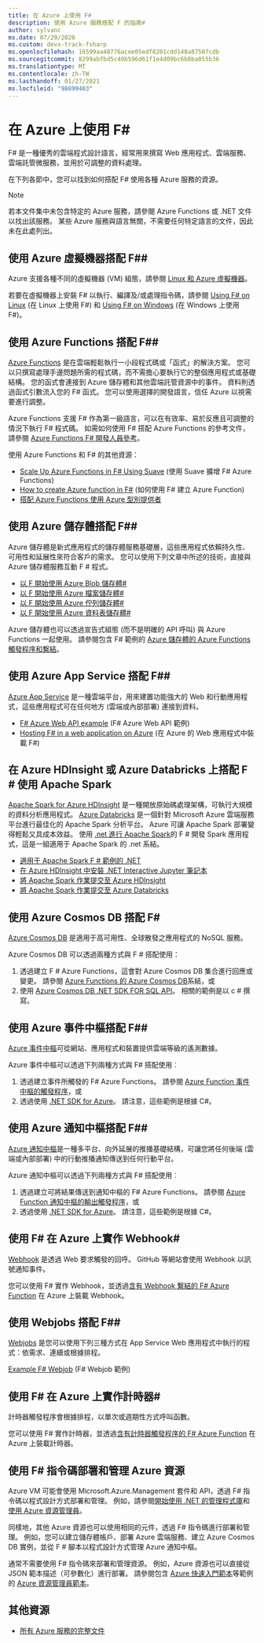 ```yaml
---
title: 在 Azure 上使用 F#
description: 使用 Azure 服務搭配 F 的指南#
author: sylvanc
ms.date: 07/29/2020
ms.custom: devx-track-fsharp
ms.openlocfilehash: 16599aa48776acee05edf8201cdd148a87507cdb
ms.sourcegitcommit: 8299abfbd5c49b596d61f1e4d09bc6b8ba055b36
ms.translationtype: MT
ms.contentlocale: zh-TW
ms.lasthandoff: 01/27/2021
ms.locfileid: "98899403"
---
```

# <a name="using-f-on-azure"></a>在 Azure 上使用 F#

F# 是一種優秀的雲端程式設計語言，經常用來撰寫 Web 應用程式、雲端服務、雲端託管微服務，並用於可調整的資料處理。

在下列各節中，您可以找到如何搭配 F# 使用各種 Azure 服務的資源。

> [!NOTE]
> 若本文件集中未包含特定的 Azure 服務，請參閱 Azure Functions 或 .NET 文件以找出該服務。 某些 Azure 服務與語言無關，不需要任何特定語言的文件，因此未在此處列出。

## <a name="using-azure-virtual-machines-with-f"></a>使用 Azure 虛擬機器搭配 F#\#

Azure 支援各種不同的虛擬機器 (VM) 組態，請參閱 [Linux 和 Azure 虛擬機器](https://azure.microsoft.com/services/virtual-machines/)。

若要在虛擬機器上安裝 F# 以執行、編譯及/或處理指令碼，請參閱 [Using F# on Linux](https://fsharp.org/use/linux) (在 Linux 上使用 F#) 和 [Using F# on Windows](https://fsharp.org/use/windows) (在 Windows 上使用 F#)。

## <a name="using-azure-functions-with-f"></a>使用 Azure Functions 搭配 F#\#

[Azure Functions](https://azure.microsoft.com/services/functions/) 是在雲端輕鬆執行一小段程式碼或「函式」的解決方案。 您可以只撰寫處理手邊問題所需的程式碼，而不需擔心要執行它的整個應用程式或基礎結構。 您的函式會連接到 Azure 儲存體和其他雲端託管資源中的事件。 資料則透過函式引數流入您的 F# 函式。 您可以使用選擇的開發語言，信任 Azure 以視需要進行調整。

Azure Functions 支援 F# 作為第一級語言，可以在有效率、易於反應且可調整的情況下執行 F# 程式碼。 如需如何使用 F# 搭配 Azure Functions 的參考文件，請參閱 [Azure Functions F# 開發人員參考](/azure/azure-functions/functions-reference-fsharp)。

使用 Azure Functions 和 F# 的其他資源：

* [Scale Up Azure Functions in F# Using Suave](https://blog.tamizhvendan.in/blog/2016/09/19/scale-up-azure-functions-in-f-number-using-suave/) (使用 Suave 擴增 F# Azure Functions)
* [How to create Azure function in F#](https://www.mnie.me/azurefunctions) (如何使用 F# 建立 Azure Function)
* [搭配 Azure Functions 使用 Azure 型別提供者](https://compositional-it.com/blog/2017/08-30-using-the-azure-type-provider-with-azure-functions/index.html)

## <a name="using-azure-storage-with-f"></a>使用 Azure 儲存體搭配 F#\#

Azure 儲存體是新式應用程式的儲存體服務基礎層，這些應用程式依賴持久性、可用性和延展性來符合客戶的需求。 您可以使用下列文章中所述的技術，直接與 Azure 儲存體服務互動 F # 程式。

* [以 F 開始使用 Azure Blob 儲存體#](blob-storage.md)
* [以 F 開始使用 Azure 檔案儲存體#](file-storage.md)
* [以 F 開始使用 Azure 佇列儲存體#](queue-storage.md)
* [以 F 開始使用 Azure 資料表儲存體#](table-storage.md)

Azure 儲存體也可以透過宣告式組態 (而不是明確的 API 呼叫) 與 Azure Functions 一起使用。 請參閱包含 F# 範例的 [Azure 儲存體的 Azure Functions 觸發程序和繫結](/azure/azure-functions/functions-bindings-storage)。

## <a name="using-azure-app-service-with-f"></a>使用 Azure App Service 搭配 F#\#

[Azure App Service](https://azure.microsoft.com/services/app-service/) 是一種雲端平台，用來建置功能強大的 Web 和行動應用程式，這些應用程式可在任何地方 (雲端或內部部署) 連接到資料。

* [F# Azure Web API example](https://github.com/fsprojects/azure-webapi-example) (F# Azure Web API 範例)
* [Hosting F# in a web application on Azure](https://github.com/isaacabraham/fsharp-demonstrator) (在 Azure 的 Web 應用程式中裝載 F#)

## <a name="using-apache-spark-with-f-on-azure-hdinsight-or-azure-databricks"></a>在 Azure HDInsight 或 Azure Databricks 上搭配 F # 使用 Apache Spark

[Apache Spark for Azure HDInsight](/azure/hdinsight/spark/apache-spark-overview) 是一種開放原始碼處理架構，可執行大規模的資料分析應用程式。 [Azure Databricks](/azure/databricks/scenarios/what-is-azure-databricks) 是一個針對 Microsoft Azure 雲端服務平台進行最佳化的 Apache Spark 分析平台。 Azure 可讓 Apache Spark 部署變得輕鬆又具成本效益。 使用 [.net 進行 Apache Spark](../../spark/what-is-apache-spark-dotnet.md)的 F # 開發 Spark 應用程式，這是一組適用于 Apache Spark 的 .net 系結。

* [適用于 Apache Spark F # 範例的 .NET](https://github.com/dotnet/spark/tree/master/examples/Microsoft.Spark.FSharp.Examples)
* [在 Azure HDInsight 中安裝 .NET Interactive Jupyter 筆記本](../../spark/how-to-guides/hdinsight-notebook-installation.md)
* [將 Apache Spark 作業提交至 Azure HDInsight](../../spark/how-to-guides/hdinsight-deploy-methods.md)
* [將 Apache Spark 作業提交至 Azure Databricks](../../spark/how-to-guides/databricks-deploy-methods.md)

## <a name="using-azure-cosmos-db-with-f"></a>使用 Azure Cosmos DB 搭配 F\#

[Azure Cosmos DB](https://azure.microsoft.com/services/cosmos-db) 是適用于高可用性、全球散發之應用程式的 NoSQL 服務。

Azure Cosmos DB 可以透過兩種方式與 F # 搭配使用：

1. 透過建立 F # Azure Functions，這會對 Azure Cosmos DB 集合進行回應或變更。 請參閱 [Azure Functions 的 Azure Cosmos DB](/azure/azure-functions/functions-bindings-cosmosdb)系結，或
2. 使用 [Azure Cosmos DB .NET SDK FOR SQL API](/azure/cosmos-db/sql-api-sdk-dotnet)。 相關的範例是以 c # 撰寫。

## <a name="using-azure-event-hubs-with-f"></a>使用 Azure 事件中樞搭配 F#\#

[Azure 事件中樞](https://azure.microsoft.com/services/event-hubs/)可從網站、應用程式和裝置提供雲端等級的遙測數據。

Azure 事件中樞可以透過下列兩種方式與 F# 搭配使用︰

1. 透過建立事件所觸發的 F# Azure Functions。 請參閱 [Azure Function 事件中樞的觸發程序](/azure/azure-functions/functions-bindings-event-hubs)，或
2. 透過使用 [.NET SDK for Azure](/azure/event-hubs/event-hubs-csharp-ephcs-getstarted)。 請注意，這些範例是根據 C#。

## <a name="using-azure-notification-hubs-with-f"></a>使用 Azure 通知中樞搭配 F#\#

[Azure 通知中樞](/azure/notification-hubs/)是一種多平台、向外延展的推播基礎結構，可讓您將任何後端 (雲端或內部部署) 中的行動推播通知傳送到任何行動平台。

Azure 通知中樞可以透過下列兩種方式與 F# 搭配使用︰

1. 透過建立可將結果傳送到通知中樞的 F# Azure Functions。 請參閱 [Azure Function 通知中樞的輸出觸發程序](/azure/azure-functions/functions-bindings-notification-hubs)，或
2. 透過使用 [.NET SDK for Azure](/archive/blogs/azuremobile/push-notifications-using-notification-hub-and-net-backend)。 請注意，這些範例是根據 C#。

## <a name="implementing-webhooks-on-azure-with-f"></a>使用 F# 在 Azure 上實作 Webhook\#

[Webhook](https://en.wikipedia.org/wiki/Webhook) 是透過 Web 要求觸發的回呼。 GitHub 等網站會使用 Webhook 以訊號通知事件。

您可以使用 F# 實作 Webhook，並透過[含有 Webhook 繫結的 F# Azure Function](/azure/azure-functions/functions-bindings-http-webhook) 在 Azure 上裝載 Webhook。

## <a name="using-webjobs-with-f"></a>使用 Webjobs 搭配 F#\#

[Webjobs](/azure/app-service-web/web-sites-create-web-jobs) 是您可以使用下列三種方式在 App Service Web 應用程式中執行的程式：依需求、連續或根據排程。

[Example F# Webjob](https://github.com/jrr/webjob-project-examples) (F# Webjob 範例)

## <a name="implementing-timers-on-azure-with-f"></a>使用 F# 在 Azure 上實作計時器\#

計時器觸發程序會根據排程，以單次或週期性方式呼叫函數。

您可以使用 F# 實作計時器，並透過[含有計時器觸發程序的 F# Azure Function](/azure/azure-functions/functions-bindings-timer) 在 Azure 上裝載計時器。

## <a name="deploying-and-managing-azure-resources-with-f-scripts"></a>使用 F# 指令碼部署和管理 Azure 資源

Azure VM 可能會使用 Microsoft.Azure.Management 套件和 API，透過 F# 指令碼以程式設計方式部署和管理。 例如，請參閱[開始使用 .NET 的管理程式庫](/previous-versions/azure/dn722415(v=azure.100))和[使用 Azure 資源管理員](/azure/azure-resource-manager/resource-manager-deployment-model)。

同樣地，其他 Azure 資源也可以使用相同的元件，透過 F# 指令碼進行部署和管理。 例如，您可以建立儲存體帳戶、部署 Azure 雲端服務、建立 Azure Cosmos DB 實例，並從 F # 腳本以程式設計方式管理 Azure 通知中樞。

通常不需要使用 F# 指令碼來部署和管理資源。 例如，Azure 資源也可以直接從 JSON 範本描述（可參數化）進行部署。 請參閱包含 [Azure 快速入門範本](https://azure.microsoft.com/resources/templates/)等範例的 [Azure 資源管理員範本](/azure/azure-resource-manager/resource-manager-template-best-practices)。

## <a name="other-resources"></a>其他資源

* [所有 Azure 服務的完整文件](/azure/)
